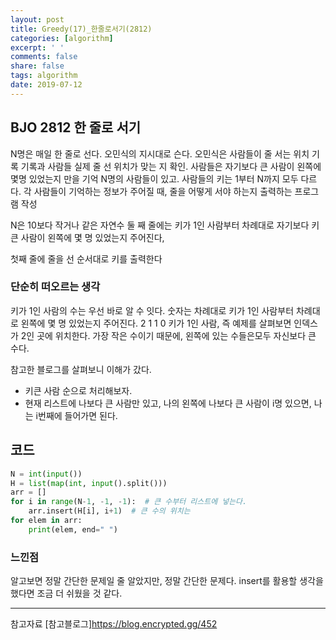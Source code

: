 ```yaml
---
layout: post
title: Greedy(17)_한줄로서기(2812)
categories: [algorithm]
excerpt: ' '
comments: false
share: false
tags: algorithm
date: 2019-07-12
---
```


## BJO 2812 한 줄로 서기

N명은 매일 한 줄로 선다.
오민식의 지시대로 슨다.
오민식은 사람들이 줄 서는 위치 기록
기록과 사람들 실제 줄 선 위치가 맞는 지 확인.
사람들은 자기보다 큰 사람이 왼쪽에 몇명 있었는지 만을 기억
N명의 사람들이 있고. 사람들의 키는 1부터 N까지 모두 다르다.
각 사람들이 기억하는 정보가 주어질 때, 줄을 어떻게 서야 하는지 출력하는 프로그램 작성

N은 10보다 작거나 같은 자연수
둘 째 줄에는 키가 1인 사람부터 차례대로 자기보다 키 큰 사람이 왼쪽에 몇 명 있었는지 주어진다,

첫째 줄에 줄을 선 순서대로 키를 출력한다

### 단순히 떠오르는 생각

키가 1인 사람의 수는 우선 바로 알 수 잇다.
숫자는 차례대로 키가 1인 사람부터 차례대로 왼쪽에 몇 명 있었는지 주어진다.
2 1 1 0
키가 1인 사람, 즉 예제를 살펴보면 인덱스가 2인 곳에 위치한다. 가장 작은 수이기 때문에, 왼쪽에 있는 수들은모두 자신보다 큰 수다.

참고한 블로그를 살펴보니 이해가 갔다.

- 키큰 사람 순으로 처리해보자.
- 현재 리스트에 나보다 큰 사람만 있고, 나의 왼쪽에 나보다 큰 사람이 i명 있으면, 나는 i번째에 들어가면 된다.

## 코드

```python
N = int(input())
H = list(map(int, input().split()))
arr = []
for i in range(N-1, -1, -1):  # 큰 수부터 리스트에 넣는다.
    arr.insert(H[i], i+1)  # 큰 수의 위치는
for elem in arr:
    print(elem, end=" ")

```

### 느낀점

알고보면 정말 간단한 문제일 줄 알았지만, 정말 간단한 문제다.
insert를 활용할 생각을 했다면 조금 더 쉬웠을 것 같다.

---

참고자료
[참고블로그]<https://blog.encrypted.gg/452>
